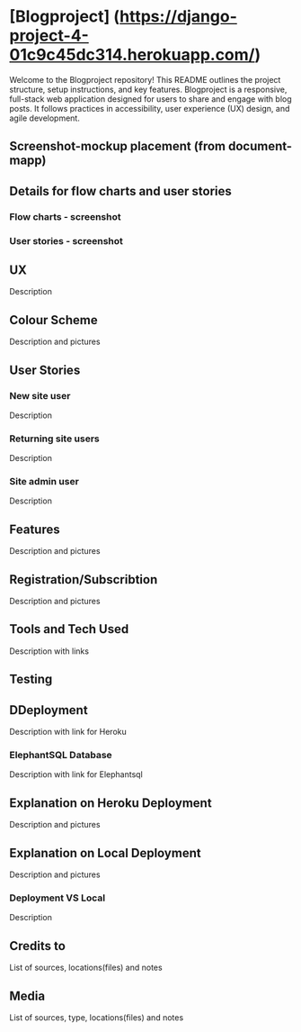 # [Blogproject] (https://django-project-4-01c9c45dc314.herokuapp.com/)

Welcome to the Blogproject repository! This README outlines the project structure, setup instructions, and key features. Blogproject is a responsive, full-stack web application designed for users to share and engage with blog posts. It follows practices in accessibility, user experience (UX) design, and agile development.

## Screenshot-mockup placement (from document-mapp)

## Details for flow charts and user stories
### Flow charts - screenshot
### User stories - screenshot

## UX
Description

## Colour Scheme
Description and pictures

## User Stories
### New site user
Description
### Returning site users
Description
### Site admin user
Description

## Features
Description and pictures

## Registration/Subscribtion
Description and pictures

## Tools and Tech Used
Description with links

## Testing

## DDeployment
Description with link for Heroku
### ElephantSQL Database
Description with link for Elephantsql

## Explanation on Heroku Deployment
Description and pictures
## Explanation on Local Deployment
Description and pictures
### Deployment VS Local
Description

## Credits to
List of sources, locations(files) and notes

## Media
List of sources, type, locations(files) and notes
